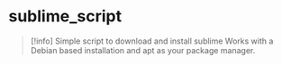 # sublime_script
 
>[!info] Simple script to download and install sublime
> Works with a Debian based installation and apt as your package manager.
